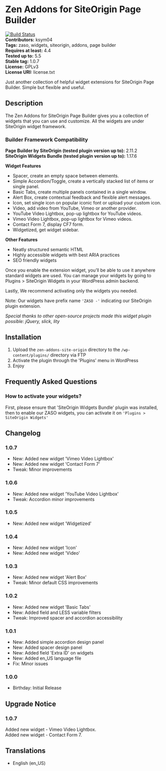 # Zen Addons for SiteOrigin Page Builder #
[![Build Status](https://travis-ci.org/KSym04/zen-addons-for-siteorigin-page-builder.svg?branch=master)](https://travis-ci.org/KSym04/zen-addons-for-siteorigin-page-builder)  
**Contributors:** ksym04  
**Tags:** zaso, widgets, siteorigin, addons, page builder  
**Requires at least:** 4.4  
**Tested up to:** 5.5  
**Stable tag:** 1.0.7  
**License:** GPLv3  
**License URI:** license.txt  

Just another collection of helpful widget extensions for SiteOrigin Page Builder. Simple but flexible and useful.

## Description ##

The Zen Addons for SiteOrigin Page Builder gives you a collection of widgets that you can use and customize. All the widgets are under SiteOrigin widget framework.

### Builder Framework Compatibility ###
**Page Builder by SiteOrigin (tested plugin version up to):** 2.11.2  
**SiteOrigin Widgets Bundle (tested plugin version up to):** 1.17.6  

**Widget Features**
* Spacer, create an empty space between elements.
* Simple Accordion/Toggle, create a vertically stacked list of items or single panel.
* Basic Tabs, create multiple panels contained in a single window.
* Alert Box, create contextual feedback and flexible alert messages.
* Icon, set single icon on popular iconic font or upload your custom icon.
* Video, add video from YouTube, Vimeo or another provider.
* YouTube Video Lightbox, pop-up lightbox for YouTube videos.
* Vimeo Video Lightbox, pop-up lightbox for Vimeo videos.
* Contact Form 7, display CF7 form.
* Widgetized, get widget sidebar.

**Other Features**
* Neatly structured semantic HTML
* Highly accessible widgets with best ARIA practices
* SEO friendly widgets

Once you enable the extension widget, you’ll be able to use it anywhere standard widgets are used. You can manage your widgets by going to Plugins > SiteOrigin Widgets in your WordPress admin backend.

Lastly, We recommend activating only the widgets you needed.

Note: Our widgets have prefix name `'ZASO -'` indicating our SiteOrigin plugin extension.  

_Special thanks to other open-source projects made this widget plugin possible: jQuery, slick, lity_

## Installation ##

1. Upload the `zen-addons-site-origin` directory to the `/wp-content/plugins/` directory via FTP
2. Activate the plugin through the 'Plugins' menu in WordPress
3. Enjoy

## Frequently Asked Questions ##

### How to activate your widgets? ###

First, please ensure that 'SiteOrigin Widgets Bundle' plugin was installed, then to enable our ZASO widgets, you can activate it on `'Plugins > SiteOrigin Widgets'`

## Changelog ##

### 1.0.7 ###
* New: Added new widget 'Vimeo Video Lightbox'
* New: Added new widget 'Contact Form 7'
* Tweak: Minor improvements

### 1.0.6 ###
* New: Added new widget 'YouTube Video Lightbox'
* Tweak: Accordion minor improvements

### 1.0.5 ###
* New: Added new widget 'Widgetized'

### 1.0.4 ###
* New: Added new widget 'Icon'
* New: Added new widget 'Video'

### 1.0.3 ###
* New: Added new widget 'Alert Box'
* Tweak: Minor default CSS improvements

### 1.0.2 ###
* New: Added new widget 'Basic Tabs'
* New: Added field and LESS variable filters
* Tweak: Improved spacer and accordion accessibility

### 1.0.1 ###
* New: Added simple accordion design panel
* New: Added spacer design panel
* New: Added field 'Extra ID' on widgets
* New: Added en_US language file
* Fix: Minor issues

### 1.0.0 ###
* Birthday: Initial Release

## Upgrade Notice ##

### 1.0.7 ###
Added new widget - Vimeo Video Lightbox.  
Added new widget - Contact Form 7.

## Translations ##

* English (en_US)